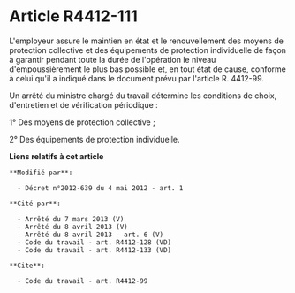 # Article R4412-111

L'employeur assure le maintien en état et le renouvellement des moyens de protection collective et des équipements de
protection individuelle de façon à garantir pendant toute la durée de l'opération le niveau d'empoussièrement le plus bas
possible et, en tout état de cause, conforme à celui qu'il a indiqué dans le document prévu par l'article R. 4412-99. 

Un arrêté du ministre chargé du travail détermine les conditions de choix, d'entretien et de vérification périodique : 

1° Des moyens de protection collective ; 

2° Des équipements de protection individuelle.

**Liens relatifs à cet article**

	**Modifié par**:

	  - Décret n°2012-639 du 4 mai 2012 - art. 1

	**Cité par**:

	  - Arrêté du 7 mars 2013 (V)
	  - Arrêté du 8 avril 2013 (V)
	  - Arrêté du 8 avril 2013 - art. 6 (V)
	  - Code du travail - art. R4412-128 (VD)
	  - Code du travail - art. R4412-133 (VD)

	**Cite**:

	  - Code du travail - art. R4412-99

